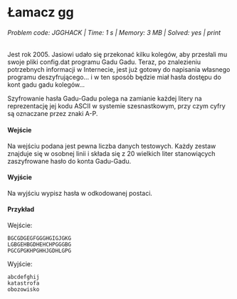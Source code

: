 # Łamacz gg
###### Problem code: JGGHACK \| Time: 1 s \| Memory: 3 MB \| Solved: yes \| print

Jest rok 2005. Jasiowi udało się przekonać kilku kolegów, aby przesłali mu swoje pliki config.dat programu Gadu Gadu. Teraz, po znalezieniu potrzebnych informacji w Internecie, jest już gotowy do napisania własnego programu deszyfrującego... i w ten sposób będzie miał hasła dostępu do kont gadu gadu kolegów...

Szyfrowanie hasła Gadu-Gadu polega na zamianie każdej litery na reprezentację jej kodu ASCII w systemie szesnastkowym, przy czym cyfry są oznaczane przez znaki A-P.

#### Wejście
Na wejściu podana jest pewna liczba danych testowych. Każdy zestaw znajduje się w osobnej linii i składa się z 20 wielkich liter stanowiących zaszyfrowane hasło do konta Gadu-Gadu.

#### Wyjście
Na wyjściu wypisz hasła w odkodowanej postaci.

#### Przykład
Wejście:
```
BGCGDGEGFGGGHGIGJGKG
LGBGEHBGDHEHCHPGGGBG
PGCGPGKHPGHHJGDHLGPG
```
Wyjście:
```
abcdefghij
katastrofa
obozowisko
```